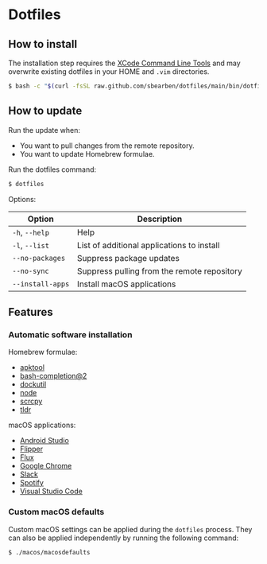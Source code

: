 # Dotfiles

## How to install

The installation step requires the [XCode Command Line
Tools](https://developer.apple.com/downloads) and may overwrite existing
dotfiles in your HOME and `.vim` directories.

```bash
$ bash -c "$(curl -fsSL raw.github.com/sbearben/dotfiles/main/bin/dotfiles)"
```

## How to update

Run the update when:

* You want to pull changes from the remote repository.
* You want to update Homebrew formulae.

Run the dotfiles command:

```bash
$ dotfiles
```

Options:

| Option | Description |
|-|-|
| `-h`, `--help` | Help |
| `-l`, `--list` | List of additional applications to install |
| `--no-packages` | Suppress package updates |
| `--no-sync` | Suppress pulling from the remote repository |
| `--install-apps` | Install macOS applications |

## Features

### Automatic software installation

Homebrew formulae:

* [apktool](https://ibotpeaches.github.io/Apktool/)
* [bash-completion@2](https://github.com/scop/bash-completion)
* [dockutil](https://github.com/kcrawford/dockutil)
* [node](https://nodejs.org/en/)
* [scrcpy](https://github.com/Genymobile/scrcpy)
* [tldr](https://github.com/tldr-pages/tldr)

macOS applications:

* [Android Studio](https://developer.android.com/studio)
* [Flipper](https://fbflipper.com/)
* [Flux](https://justgetflux.com/)
* [Google Chrome](https://www.google.com/intl/en_ca/chrome/)
* [Slack](https://slack.com/intl/en-ca/)
* [Spotify](https://www.spotify.com/us/)
* [Visual Studio Code](https://code.visualstudio.com/)

### Custom macOS defaults

Custom macOS settings can be applied during the `dotfiles` process. They can
also be applied independently by running the following command:

```bash
$ ./macos/macosdefaults
```
